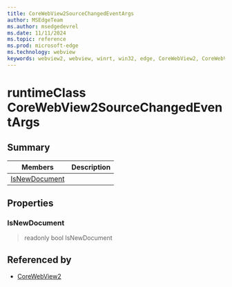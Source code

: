 ```yaml
---
title: CoreWebView2SourceChangedEventArgs
author: MSEdgeTeam
ms.author: msedgedevrel
ms.date: 11/11/2024
ms.topic: reference
ms.prod: microsoft-edge
ms.technology: webview
keywords: webview2, webview, winrt, win32, edge, CoreWebView2, CoreWebView2Controller, browser control, edge html, CoreWebView2SourceChangedEventArgs
---
```


# runtimeClass CoreWebView2SourceChangedEventArgs



## Summary

Members|Description
--|--
[IsNewDocument](#isnewdocument) | 

## Properties

### IsNewDocument

> readonly  bool IsNewDocument






## Referenced by

- [CoreWebView2](corewebview2.md)

